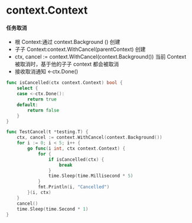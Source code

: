 # context.Context

#### 任务取消
* 根 Context:通过 context.Background () 创建
* ⼦子 Context:context.WithCancel(parentContext) 创建
* ctx, cancel := context.WithCancel(context.Background()) 当前 Context 被取消时，基于他的⼦子 context 都会被取消
* 接收取消通知 <-ctx.Done()

```go
func isCancelled(ctx context.Context) bool {
	select {
	case <-ctx.Done():
		return true
	default:
		return false
	}
}

func TestCancel(t *testing.T) {
	ctx, cancel := context.WithCancel(context.Background())
	for i := 0; i < 5; i++ {
		go func(i int, ctx context.Context) {
			for {
				if isCancelled(ctx) {
					break
				}
				time.Sleep(time.Millisecond * 5)
			}
			fmt.Println(i, "Cancelled")
		}(i, ctx)
	}
	cancel()
	time.Sleep(time.Second * 1)
}
```
